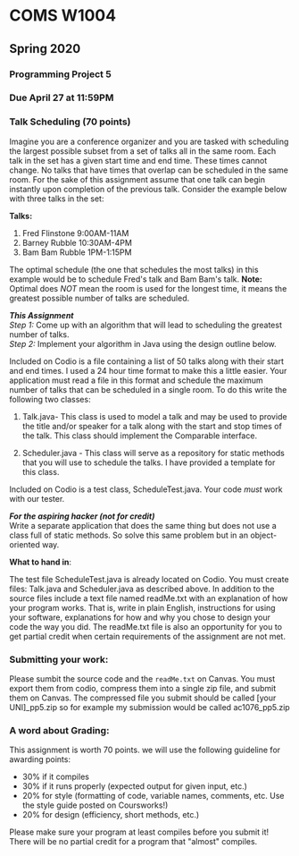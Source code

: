 # COMS W1004
## Spring 2020  


### Programming Project 5
### Due April 27 at 11:59PM 


 



### Talk Scheduling (70 points)
Imagine you are a conference organizer and you are tasked with scheduling the largest possible subset from a set of talks all in the same room. Each talk in the set has a given start time and end time. These times cannot change. No talks that have times that overlap can be scheduled in the same room. For the sake of this assignment assume that one talk can begin instantly upon completion of the previous talk. Consider the example below with three talks in the set:

**Talks:**

1. Fred Flinstone 9:00AM-11AM
2. Barney Rubble 10:30AM-4PM
3. Bam Bam Rubble 1PM-1:15PM

The optimal schedule (the one that schedules the most talks) in this example would be to schedule Fred's talk and Bam Bam's talk. **Note:** Optimal does *NOT* mean the room is used for the longest time, it means the greatest possible number of talks are scheduled.

***This Assignment***  
*Step 1:* Come up with an algorithm that will lead to scheduling the greatest number of talks.  
*Step 2:* Implement your algorithm in Java using the design outline below.  

Included on Codio is a file containing a list of 50 talks along with their start and end times. I used a 24 hour time format to make this a little easier. Your application must read a file in this format and schedule the maximum number of talks that can be scheduled in a single room. To do this write the following two classes:

1. Talk.java- This class is used to model a talk and may be used to provide the title and/or speaker for a talk along with the start and stop times of the talk. This class should implement the Comparable interface.

2. Scheduler.java - This class will serve as a repository for static methods that you will use to schedule the talks. I have provided a template for this class. 

Included on Codio is a test class, ScheduleTest.java. Your code *must* work with our tester. 

***For the aspiring hacker (not for credit)***  
Write a separate application that does the same thing but does not use a class full of static methods. So solve this same problem but in an object-oriented way.

**What to hand in**:

The test file ScheduleTest.java is already located on Codio. You must create files: Talk.java and Scheduler.java as described above. In addition to the source files include a text file named readMe.txt with an explanation of how your program works. That is, write in plain English, instructions for using your software, explanations for how and why you chose to design your code the way you did. The readMe.txt file is also an opportunity for you to get partial credit when certain requirements of the assignment are not met.   
 

### Submitting your work:

Please sumbit the source code and the `readMe.txt` on Canvas. You must export them from codio, compress them into a single zip file, and submit them on Canvas. The compressed file you submit should be called [your UNI]_pp5.zip so for example my submission would be called ac1076\_pp5.zip

### A word about Grading: 
This assignment is worth 70 points. we will use the following guideline for awarding points:

* 30% if it compiles  
* 30% if it runs properly (expected output for given input, etc.)  
* 20% for style (formatting of code, variable names, comments, etc. Use the style guide posted on Coursworks!)  
* 20% for design (efficiency, short methods, etc.)  

Please make sure your program at least compiles before you submit it! There will be no partial credit for a program that "almost" compiles.

